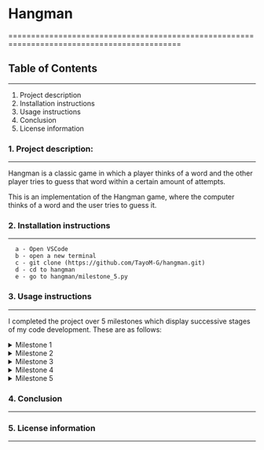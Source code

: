 # Hangman

============================================================================================

## Table of Contents
----------------------------------------
1. Project description
2. Installation instructions
3. Usage instructions
4. Conclusion
5. License information


### 1. Project description:
----------------------------------------
Hangman is a classic game in which a player thinks of a word and the other player tries to guess that word within a certain amount of attempts.

This is an implementation of the Hangman game, where the computer thinks of a word and the user tries to guess it. 


### 2. Installation instructions
---------------------------------------
      a - Open VSCode
      b - open a new terminal
      c - git clone (https://github.com/TayoM-G/hangman.git)
      d - cd to hangman
      e - go to hangman/milestone_5.py
      

### 3. Usage instructions
--------------------------------------

I completed the project over 5 milestones which display successive stages of my code development. These are as follows:

<details>
<summary>Milestone 1</summary>
Created new Github repo called [hangman](https://github.com/TayoM-G/hangman.git)
</details>

<details>
<summary> Milestone 2</summary>
      
- Defined a list of words
- Chose a random word from the list by importing the random module and using the choice method.
- Assigned the random word to a variable called 'word' and printed the 'word' variable.
- Asked user for an input.
- 

```python
import random

word_list = ['apple', 'pear', 'plum', 'orange', 'banana']
print(word_list)

word = random.choice(word_list)
print(word)

guess = input("Enter a single letter: ")

if len(guess) == 1 and guess.isalpha() == True:
    print("Good guess!")
else:
    print("Oops! That is not a valid input.")
```
</details>

<details>
<summary> Milestone 3</summary>

</details>

<details>
<summary> Milestone 4</summary>

</details>

<details>
<summary> Milestone 5</summary>

</details>


### 4. Conclusion
---------------------------------------------


### 5. License information
---------------------------------------------
